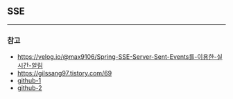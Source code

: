 ## SSE

---

### 참고

- https://velog.io/@max9106/Spring-SSE-Server-Sent-Events를-이용한-실시간-알림
- https://gilssang97.tistory.com/69
- [github-1](https://github.com/woowacourse-teams/2022-nae-pyeon/blob/2e08343bb445df47369093241dafca80eceeebb6/backend/src/main/java/com/woowacourse/naepyeon/service/NotificationService.java)
- [github-2](https://github.com/woowacourse-teams/2021-drop-the-code/blob/d814cf81f7cca851e8c492308bb234de380c81ca/backend/src/main/java/com/wootech/dropthecode/service/NotificationService.java#L20)